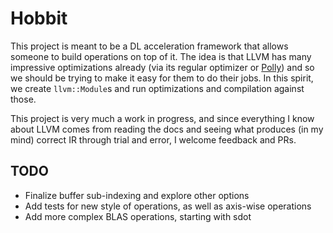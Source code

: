 Hobbit
======
This project is meant to be a DL acceleration framework that allows someone to build operations on top of it.
The idea is that LLVM has many impressive optimizations already (via its regular optimizer or [Polly](https://polly.llvm.org/docs/))
and so we should be trying to make it easy for them to do their jobs. In this spirit, we create `llvm::Module`s and 
run optimizations and compilation against those.

This project is very much a work in progress, and since everything I know about LLVM comes from reading the docs and 
seeing what produces (in my mind) correct IR through trial and error, I welcome feedback and PRs.

TODO
----
- Finalize buffer sub-indexing and explore other options
- Add tests for new style of operations, as well as axis-wise operations
- Add more complex BLAS operations, starting with sdot
 